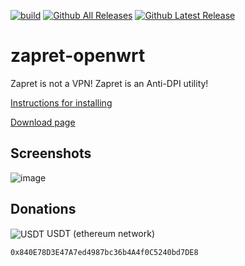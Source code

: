 [![build](https://github.com/remittor/zapret-openwrt/actions/workflows/build.yml/badge.svg)](https://github.com/remittor/zapret-openwrt/releases)
[![Github All Releases](https://img.shields.io/github/downloads/remittor/zapret-openwrt/total.svg)](https://github.com/remittor/zapret-openwrt/releases)
[![Github Latest Release](https://img.shields.io/github/downloads/remittor/zapret-openwrt/latest/total.svg)](https://github.com/remittor/zapret-openwrt/releases)
# zapret-openwrt

Zapret is not a VPN! Zapret is an Anti-DPI utility!

[Instructions for installing](https://github.com/remittor/zapret-openwrt/wiki/Installing-zapret‐openwrt-package)

[Download page](https://github.com/remittor/zapret-openwrt/releases)

## Screenshots

![image](https://github.com/user-attachments/assets/b79940b3-6a0d-4310-bd58-e461be004397)

## Donations

<img src=https://cdn-icons-png.flaticon.com/16/14446/14446252.png alt="USDT" style="vertical-align: middle;"/> USDT (ethereum network)
```
0x840E78D3E47A7ed4987bc36b4A4f0C5240bd7DE8
```
